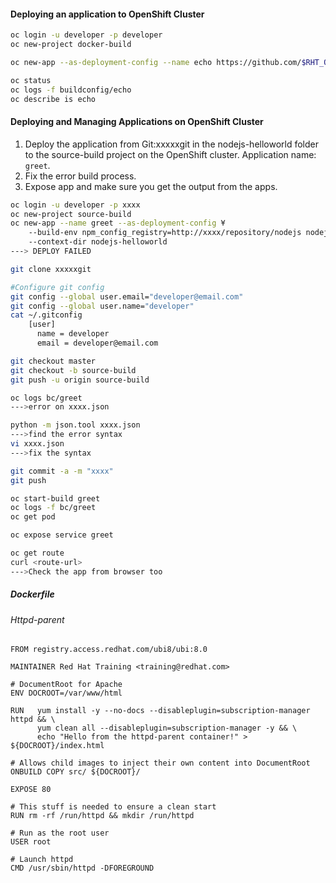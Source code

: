 #### Deploying an application to OpenShift Cluster  
```bash
oc login -u developer -p developer
oc new-project docker-build

oc new-app --as-deployment-config --name echo https://github.com/$RHT_OCP4_GITHUB_USER/DO288-apps#docker-build --context-dir ubi-echo

oc status 
oc logs -f buildconfig/echo
oc describe is echo
```  

#### Deploying and Managing Applications on OpenShift Cluster  
1. Deploy the application from Git:xxxxxgit in the nodejs-helloworld folder to the source-build project on the OpenShift cluster. Application name: `greet`.  
2. Fix the error build process.  
3. Expose app and make sure you get the output from the apps.  
```bash
oc login -u developer -p xxxx
oc new-project source-build
oc new-app --name greet --as-deployment-config ¥
    --build-env npm_config_registry=http://xxxx/repository/nodejs nodejs:12~https://github.com/$RHT_OCP4_GITHUB_USER/DO288-apps#source-build ¥
    --context-dir nodejs-helloworld
---> DEPLOY FAILED

git clone xxxxxgit

#Configure git config
git config --global user.email="developer@email.com"
git config --global user.name="developer"
cat ~/.gitconfig
    [user]
      name = developer
      email = developer@email.com

git checkout master
git checkout -b source-build
git push -u origin source-build

oc logs bc/greet 
--->error on xxxx.json

python -m json.tool xxxx.json
--->find the error syntax
vi xxxx.json
--->fix the syntax

git commit -a -m "xxxx"
git push

oc start-build greet
oc logs -f bc/greet
oc get pod

oc expose service greet

oc get route
curl <route-url>
--->Check the app from browser too
```  


##### Dockerfile  
###### Httpd-parent  
```docker
FROM registry.access.redhat.com/ubi8/ubi:8.0

MAINTAINER Red Hat Training <training@redhat.com>

# DocumentRoot for Apache
ENV DOCROOT=/var/www/html

RUN   yum install -y --no-docs --disableplugin=subscription-manager httpd && \
      yum clean all --disableplugin=subscription-manager -y && \
      echo "Hello from the httpd-parent container!" > ${DOCROOT}/index.html

# Allows child images to inject their own content into DocumentRoot
ONBUILD COPY src/ ${DOCROOT}/

EXPOSE 80

# This stuff is needed to ensure a clean start
RUN rm -rf /run/httpd && mkdir /run/httpd

# Run as the root user
USER root

# Launch httpd
CMD /usr/sbin/httpd -DFOREGROUND
```

```bash

```
